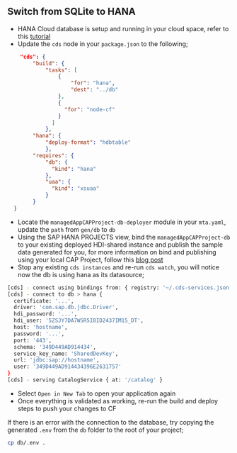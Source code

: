 ## Switch from SQLite to HANA
- HANA Cloud database is setup and running in your cloud space, refer to this [tutorial](https://developers.sap.com/tutorials/hana-cloud-create-db-project.html)
- Update the `cds` node in your `package.json` to the following;
```json
    "cds": {
        "build": {
            "tasks": [
                {
                    "for": "hana",
                    "dest": "../db"
                },
                {
                  "for": "node-cf"
                }
              ]
            },
        "hana": {
            "deploy-format": "hdbtable"
            },
        "requires": {
            "db": {
              "kind": "hana"
            },
            "uaa": {
              "kind": "xsuaa"
            }
        }
  }
```
- Locate the `managedAppCAPProject-db-deployer` module in your `mta.yaml`, update the `path` from `gen/db` to `db`
- Using the SAP HANA PROJECTS view, bind the `managedAppCAPProject-db` to your existing deployed HDI-shared instance and publish the sample data generated for you, for more information on bind and publishing using your local CAP Project, follow this [blog post](https://blogs.sap.com/2021/01/21/building-hana-opensap-cloud-2020-part-2-project-setup-and-first-db-build/)
- Stop any existing `cds instances` and re-run `cds watch`, you will notice now the db is using hana as its datasource;
```bash
[cds] - connect using bindings from: { registry: '~/.cds-services.json' }
[cds] - connect to db > hana {
  certificate: '...',
  driver: 'com.sap.db.jdbc.Driver',
  hdi_password: '...',
  hdi_user: '5ZSJY7DA7WSR5I8ID2437IM15_DT',
  host: 'hostname',
  password: '...',
  port: '443',
  schema: '349D449AD914434',
  service_key_name: 'SharedDevKey',
  url: 'jdbc:sap://hostname',
  user: '349D449AD914434396E2631757'
}
[cds] - serving CatalogService { at: '/catalog' }
```
- Select `Open in New Tab` to open your application again
- Once everything is validated as working, re-run the build and deploy steps to push your changes to CF

If there is an error with the connection to the database, try copying the generated `.env` from the `db` folder to the root of your project;
```bash
cp db/.env .
```
